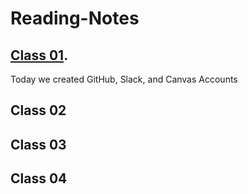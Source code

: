 # Reading-Notes

## [Class 01](/Reading-Notes/Class01).
Today we created GitHub, Slack, and Canvas Accounts

## Class 02

## Class 03

## Class 04



